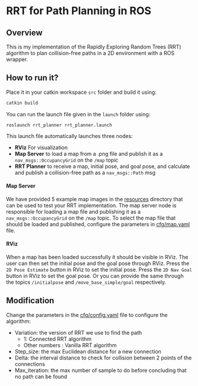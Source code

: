 # RRT for Path Planning in ROS

## Overview

This is my implementation of the Rapidly Exploring Random Trees (RRT) algorithm to plan collision-free paths in a 2D environment with a ROS wrapper.

## How to run it?
Place it in your catkin workspace `src` folder and build it using:
```bash
catkin build
```

You can run the launch file given in the `launch` folder using:
```
roslaunch rrt_planner rrt_planner.launch
```

This launch file automatically launches three nodes:
- **RViz** For visualization
- **Map Server** to load a map from a .png file and publish it as a `nav_msgs::OccupancyGrid` on the `/map` topic
- **RRT Planner** to receive a map, initial pose, and goal pose, and calculate and publish a collision-free path as a `nav_msgs::Path` msg

#### Map Server
We have provided 5 example map images in the [resources](resources) directory that can be used to test your RRT implementation.
The map server node is responsible for loading a map file and publishing it as a `nav_msgs::OccupancyGrid` on the `/map` topic.
To select the map file that should be loaded and published, configure the parameters in [cfg/map.yaml](cfg/map.yaml) file.

#### RViz
When a map has been loaded successfully it should be visible in RViz. The user can then set the initial pose and the goal pose through RViz.
Press the `2D Pose Estimate` button in RViz to set the initial pose. Press the `2D Nav Goal` button in RViz to set the goal pose.
Or you can provide the same through the topics `/initialpose` and `/move_base_simple/goal` respectively.

## Modification

Change the parameters in the [cfg/config.yaml](cfg/config.yaml) file to configure the algorithm:
- Variation: the version of RRT we use to find the path
  -  1: Connected RRT algorithm
  -  Other numbers : Vanilla RRT algorithm
- Step_size: the max Euclidean distance for a new connection
- Delta: the interval distance to check for collision between 2 points of the connections
- Max_iteration: the max number of sample to do before concluding that no path can be found
